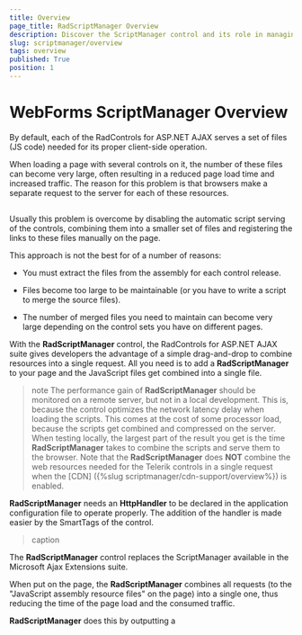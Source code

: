 ```yaml
---
title: Overview
page_title: RadScriptManager Overview
description: Discover the ScriptManager control and its role in managing client-side scripts in web applications.
slug: scriptmanager/overview
tags: overview
published: True
position: 1
---
```


# WebForms ScriptManager Overview


By default, each of the RadControls for ASP.NET AJAX serves a set of files (JS code) needed for its proper client-side operation.

When loading a page with several controls on it, the number of these files can become very large, often resulting in a reduced page load time and increased traffic. The reason for this problem is that browsers make a separate request to the server for each of these resources.

##

Usually this problem is overcome by disabling the automatic script serving of the controls, combining them into a smaller set of files and registering the links to these files manually on the page.

This approach is not the best for of a number of reasons:

* You must extract the files from the assembly for each control release.

* Files become too large to be maintainable (or you have to write a script to merge the source files).

* The number of merged files you need to maintain can become very large depending on the control sets you have on different pages.

With the **RadScriptManager** control, the RadControls for ASP.NET AJAX suite gives developers the advantage of a simple drag-and-drop to combine resources into a single request. All you need is to add a **RadScriptManager** to your page and the JavaScript files get combined into a single file.

>note The performance gain of **RadScriptManager** should be monitored on a remote server, but not in a local development. This is, because the control optimizes the network latency delay when loading the scripts. This comes at the cost of some processor load, because the scripts get combined and compressed on the server.
>When testing locally, the largest part of the result you get is the time **RadScriptManager** takes to combine the scripts and serve them to the browser.
>Note that the **RadScriptManager** does **NOT** combine the web resources needed for the Telerik controls in a single request when the [CDN] ({%slug scriptmanager/cdn-support/overview%}) is enabled.
>


**RadScriptManager** needs an **HttpHandler** to be declared in the application configuration file to operate properly. The addition of the handler is made easier by the SmartTags of the control.


>caption 



The **RadScriptManager** control replaces the ScriptManager available in the Microsoft Ajax Extensions suite.

When put on the page, the **RadScriptManager** combines all requests (to the "JavaScript assembly resource files" on the page) into a single one, thus reducing the time of the page load and the consumed traffic.

**RadScriptManager** does this by outputting a **<script>** tag with a specific URL, making a request to an HttpHandler, which then serves the combined scripts.

If the script combination is not needed for some reason (e.g. debugging) it can be disabled by giving the [EnableScriptCombine](https://docs.telerik.com/devtools/aspnet-ajax/api/server/Telerik.Web.UI/RadScriptManager#properties-EnableScriptCombine) property the value of **False**.

You can change Handler by using the HttpHandlerUrl property of the control.

## RadScriptManager needs the HttpHandler to be registered in the application's configuration file:

## Registering the HttpHandler for web sites running on IIS 5.0, 5.1 and 6.0:

````XML
<configuration>    
	<system.web>        
		<httpHandlers>    
			<add path="Telerik.Web.UI.WebResource.axd" verb="*" type="Telerik.Web.UI.WebResource" validate="false" />        
		</httpHandlers>    
	</system.web>
</configuration>
````



## Registering the HttpHandler for Websites Running on IIS7:

When in integrated mode, IIS7 reads the application configuration from the **<system.webServer>** section group in the application configuration file, but not the **<system.web>** section group. Since Visual Studio 2005 does not provide "native" support for IIS7, the RadScriptManager registration cannot be automatically added to the **system.webServer**.

There are two cases:

* Telerik.Web.UI.dll is in the **GAC**:

````XML
<system.webserver>
… 
<handlers>
	…  
	<add name="Telerik.Web.UI.WebResource" path="Telerik.Web.UI.WebResource.axd" verb="*" type="Telerik.Web.UI.WebResource, Telerik.Web.UI, Version=[ASSEMBLY_VERSION], Culture=neutral, PublicKeyToken=121fae78165ba3d4" />
	… 
</handlers>
</system.webserver>
````



>caution You need to replace [ **ASSEMBLY_VERSION** ] with the exact version of your DLL, e.g. **2008.2.723.20** - for the Q2 2008 assembly for ASP.NET 2.0 **OR 2008.2.723.35** - for the Q2 2008 assembly for ASP.NET 3.5
>


* Telerik.Web.UI.dll is **not in the GAC**:

````XML
<system.webserver>
	… 
	<handlers>
		…  
		<add name="Telerik.Web.UI.WebResource"  path="Telerik.Web.UI.WebResource.axd" verb="*" type="Telerik.Web.UI.WebResource" />
		… 
	</handlers>
 </system.webserver>
````



>note Additional information is available in this blog post: [Web Resources demystified](https://blogs.telerik.com/AtanasKorchev/Posts/08-07-18/Web_Resources_demystified_Part_3_Troubleshooting.aspx).
>


## Limitations of the Control:

* **RadScriptManager** ignores ScriptReferences to scripts embedded in an assembly, but pointed to a script file by using the Path property:

````XML
<telerik:RadScriptManager ID="”RadScriptManager1”" runat="”server”">
	<Scripts>
		<asp:ScriptReference Name="MyNamespace.MyFile.js" Assembly="MyAsembly" Path="/MyVirtualLocation/MyFile.js">
	</Scripts>
</telerik:RadScriptManager>
````



* **RadScriptManager** does not support the automatic switch to debug-mode. For example, having an assembly including ScriptReferences in both Debug and Release ScriptMode, where the application is in a debug mode, RadScriptManager will output only the "Release" ones. If debugging is needed, the **EnableScriptCombine** property can be set to **False**.

* **RadScriptManager** currently does not display IntelliSense information for the <Scripts> property and the ScriptReferences.

## See Also

 * [Online Demos](https://demos.telerik.com/aspnet-ajax/?_ga=2.169916642.391808064.1659423834-859616464.1659423834)
 
 * [ASP.NET AJAX Script Manager](https://www.telerik.com/products/aspnet-ajax/scriptmanager.aspx)

 
